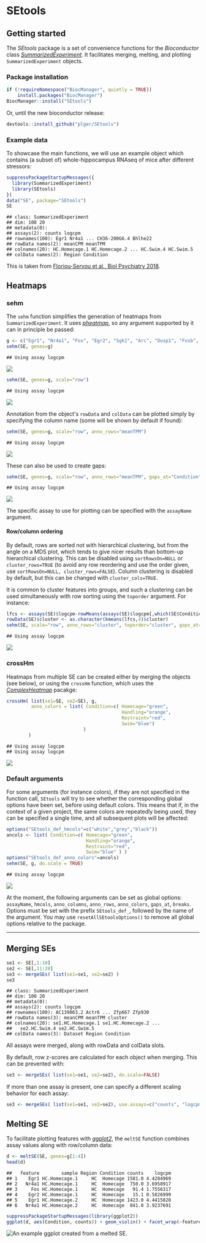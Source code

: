 # SEtools

## Getting started

The *SEtools* package is a set of convenience functions for the _Bioconductor_ class *[SummarizedExperiment](https://bioconductor.org/packages/3.9/SummarizedExperiment)*. It facilitates merging, melting, and plotting `SummarizedExperiment` objects.

### Package installation


```r
if (!requireNamespace("BiocManager", quietly = TRUE))
    install.packages("BiocManager")
BiocManager::install("SEtools")
```

Or, until the new bioconductor release:

```r
devtools::install_github("plger/SEtools")
```

### Example data

To showcase the main functions, we will use an example object which contains (a subset of) whole-hippocampus RNAseq of mice after different stressors:


```r
suppressPackageStartupMessages({
  library(SummarizedExperiment)
  library(SEtools)
})
data("SE", package="SEtools")
SE
```

```
## class: SummarizedExperiment 
## dim: 100 20 
## metadata(0):
## assays(2): counts logcpm
## rownames(100): Egr1 Nr4a1 ... CH36-200G6.4 Bhlhe22
## rowData names(2): meanCPM meanTPM
## colnames(20): HC.Homecage.1 HC.Homecage.2 ... HC.Swim.4 HC.Swim.5
## colData names(2): Region Condition
```

This is taken from [Floriou-Servou et al., Biol Psychiatry 2018](https://doi.org/10.1016/j.biopsych.2018.02.003).

## Heatmaps

### sehm

The `sehm` function simplifies the generation of heatmaps from `SummarizedExperiment`. It uses *[pheatmap](https://CRAN.R-project.org/package=pheatmap)*, so any argument supported by it can in principle be passed:


```r
g <- c("Egr1", "Nr4a1", "Fos", "Egr2", "Sgk1", "Arc", "Dusp1", "Fosb", "Sik1")
sehm(SE, genes=g)
```

```
## Using assay logcpm
```

![](README_files/figure-html/unnamed-chunk-5-1.png)<!-- -->

```r
sehm(SE, genes=g, scale="row")
```

```
## Using assay logcpm
```

![](README_files/figure-html/unnamed-chunk-5-2.png)<!-- -->

Annotation from the object's `rowData` and `colData` can be plotted simply by specifying the column name (some will be shown by default if found):

```r
sehm(SE, genes=g, scale="row", anno_rows="meanTPM")
```

```
## Using assay logcpm
```

![](README_files/figure-html/unnamed-chunk-6-1.png)<!-- -->

These can also be used to create gaps:

```r
sehm(SE, genes=g, scale="row", anno_rows="meanTPM", gaps_at="Condition")
```

```
## Using assay logcpm
```

![](README_files/figure-html/unnamed-chunk-7-1.png)<!-- -->

The specific assay to use for plotting can be specified with the `assayName` argument.

#### Row/column ordering

By default, rows are sorted not with hierarchical clustering, but from the angle on a MDS plot, which tends to give nicer results than bottom-up hierarchical clustering. This can be disabled using `sortRowsOn=NULL` or `cluster_rows=TRUE` (to avoid any row reordering and use the order given, use `sortRowsOn=NULL, cluster_rows=FALSE`). Column clustering is disabled by default, but this can be changed with `cluster_cols=TRUE`.

It is common to cluster features into groups, and such a clustering can be used simultaneously with row sorting using the `toporder` argument. For instance:


```r
lfcs <- assays(SE)$logcpm-rowMeans(assays(SE)$logcpm[,which(SE$Condition=="Homecage")])
rowData(SE)$cluster <- as.character(kmeans(lfcs,4)$cluster)
sehm(SE, scale="row", anno_rows="cluster", toporder="cluster", gaps_at="Condition")
```

```
## Using assay logcpm
```

![](README_files/figure-html/unnamed-chunk-8-1.png)<!-- -->

### crossHm

Heatmaps from multiple SE can be created either by merging the objects (see below), or using the `crossHm` function, which uses the *[ComplexHeatmap](https://CRAN.R-project.org/package=ComplexHeatmap)* pacakge:


```r
crossHm( list(se1=SE, se2=SE), g, 
         anno_colors = list( Condition=c( Homecage="green",
                                          Handling="orange",
                                          Restraint="red",
                                          Swim="blue")
                            )
        )
```

```
## Using assay logcpm
## Using assay logcpm
```

![](README_files/figure-html/unnamed-chunk-9-1.png)<!-- -->

### Default arguments

For some arguments (for instance colors), if they are not specified in the function call, `SEtools` will try to see whether the corresponding global options have been set, before using default colors. This means that if, in the context of a given project, the same colors are repeatedly being used, they can be specified a single time, and all subsequent plots will be affected:


```r
options("SEtools_def_hmcols"=c("white","grey","black"))
ancols <- list( Condition=c( Homecage="green",
                             Handling="orange",
                             Restraint="red",
                             Swim="blue" ) )
options("SEtools_def_anno_colors"=ancols)
sehm(SE, g, do.scale = TRUE)
```

```
## Using assay logcpm
```

![](README_files/figure-html/unnamed-chunk-10-1.png)<!-- -->

At the moment, the following arguments can be set as global options:
`assayName`, `hmcols`, `anno_columns`, `anno_rows`, `anno_colors`, `gaps_at`, `breaks`.
Options must be set with the prefix `SEtools_def_`, followed by the name of the argument.
You may use `resetAllSEtoolsOptions()` to remove all global options relative to the package.

***

## Merging SEs


```r
se1 <- SE[,1:10]
se2 <- SE[,11:20]
se3 <- mergeSEs( list(se1=se1, se2=se2) )
se3
```

```
## class: SummarizedExperiment 
## dim: 100 20 
## metadata(0):
## assays(2): counts logcpm
## rownames(100): AC139063.2 Actr6 ... Zfp667 Zfp930
## rowData names(3): meanCPM meanTPM cluster
## colnames(20): se1.HC.Homecage.1 se1.HC.Homecage.2 ...
##   se2.HC.Swim.4 se2.HC.Swim.5
## colData names(3): Dataset Region Condition
```

All assays were merged, along with rowData and colData slots.

By default, row z-scores are calculated for each object when merging. This can be prevented with:

```r
se3 <- mergeSEs( list(se1=se1, se2=se2), do.scale=FALSE)
```

If more than one assay is present, one can specify a different scaling behavior for each assay:

```r
se3 <- mergeSEs( list(se1=se1, se2=se2), use.assays=c("counts", "logcpm"), do.scale=c(FALSE, TRUE))
```


## Melting SE

To facilitate plotting features with *[ggplot2](https://CRAN.R-project.org/package=ggplot2)*, the `meltSE` function combines assay values along with row/column data:


```r
d <- meltSE(SE, genes=g[1:4])
head(d)
```

```
##   feature        sample Region Condition counts    logcpm
## 1    Egr1 HC.Homecage.1     HC  Homecage 1581.0 4.4284969
## 2   Nr4a1 HC.Homecage.1     HC  Homecage  750.0 3.6958917
## 3     Fos HC.Homecage.1     HC  Homecage   91.4 1.7556317
## 4    Egr2 HC.Homecage.1     HC  Homecage   15.1 0.5826999
## 5    Egr1 HC.Homecage.2     HC  Homecage 1423.0 4.4415828
## 6   Nr4a1 HC.Homecage.2     HC  Homecage  841.0 3.9237691
```

```r
suppressPackageStartupMessages(library(ggplot2))
ggplot(d, aes(Condition, counts)) + geom_violin() + facet_wrap(~feature, scale="free")
```

![An example ggplot created from a melted SE.](README_files/figure-html/unnamed-chunk-14-1.png)
